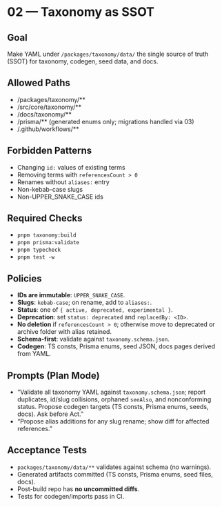 # 02 — Taxonomy as SSOT

## Goal

Make YAML under `/packages/taxonomy/data/` the single source of truth (SSOT) for taxonomy, codegen, seed data, and docs.

## Allowed Paths

- /packages/taxonomy/\*\*
- /src/core/taxonomy/\*\*
- /docs/taxonomy/\*\*
- /prisma/\*\* (generated enums only; migrations handled via 03)
- /.github/workflows/\*\*

## Forbidden Patterns

- Changing `id:` values of existing terms
- Removing terms with `referencesCount > 0`
- Renames without `aliases:` entry
- Non-kebab-case slugs
- Non-UPPER_SNAKE_CASE ids

## Required Checks

- `pnpm taxonomy:build`
- `pnpm prisma:validate`
- `pnpm typecheck`
- `pnpm test -w`

## Policies

- **IDs are immutable**: `UPPER_SNAKE_CASE`.
- **Slugs**: `kebab-case`; on rename, add to `aliases:`.
- **Status**: one of `{ active, deprecated, experimental }`.
- **Deprecation**: set `status: deprecated` and `replacedBy: <ID>`.
- **No deletion** if `referencesCount > 0`; otherwise move to deprecated or archive folder with alias retained.
- **Schema-first**: validate against `taxonomy.schema.json`.
- **Codegen**: TS consts, Prisma enums, seed JSON, docs pages derived from YAML.

## Prompts (Plan Mode)

- “Validate all taxonomy YAML against `taxonomy.schema.json`; report duplicates, id/slug collisions, orphaned `seeAlso`, and nonconforming status. Propose codegen targets (TS consts, Prisma enums, seeds, docs). Ask before Act.”
- “Propose alias additions for any slug rename; show diff for affected references.”

## Acceptance Tests

- `packages/taxonomy/data/**` validates against schema (no warnings).
- Generated artifacts committed (TS consts, Prisma enums, seed files, docs).
- Post-build repo has **no uncommitted diffs**.
- Tests for codegen/imports pass in CI.
